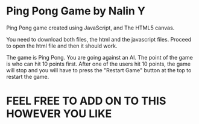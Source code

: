 # Ping Pong Game by Nalin Y
Ping Pong game created using JavaScript, and The HTML5 canvas.

You need to download both files, the html and the javascript files. Proceed to open the
html file and then it should work.

The game is Ping Pong. You are going against an AI. The point of the game is who can hit 10
points first. After one of the users hit 10 points, the game will stop and you will have to press the "Restart Game" button at the top to restart the game.

# FEEL FREE TO ADD ON TO THIS HOWEVER YOU LIKE
